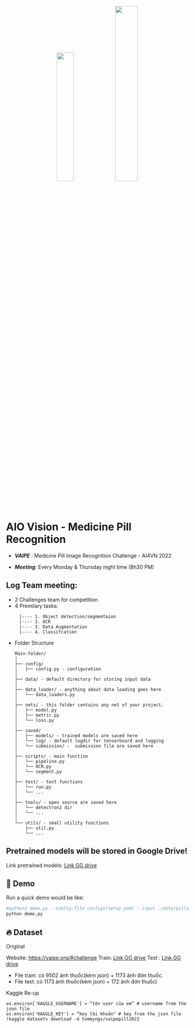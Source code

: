 <div align="center">
<img src="https://vcdn-vnexpress.vnecdn.net/2022/07/05/nhan-dang-thuoc-3644-165585973-3102-9866-1657005587.jpg" width="30%">
<img src="https://i.ytimg.com/vi/p-Nn0RgwudE/mqdefault.jpg" width="35%">

</div>
<h1>AIO Vision - Medicine Pill Recognition</h1>

- ***VAIPE***  : Medicine Pill Image Recognition Challenge - AI4VN 2022

- ***Meeting***: Every Monday & Thursday night time (8h30 PM)


## Log Team meeting:
+ 2 Challenges team for competition
+ 4 Premilary tasks: 
```
     |---- 1. Object detection/segmemtaion 
     |---- 2. OCR
     |---- 3. Data Augmentation
     |---- 4. Classifcation
```


+ Folder Structure

  ```
  Main-folder/
  │
  ├── config/ 
  │   ├── config.py - configuration
  │
  ├── data/ - default directory for storing input data
  │
  ├── data_loader/ - anything about data loading goes here
  │   └── data_loaders.py
  |
  ├── nets/ - this folder contains any net of your project.
  │   ├── model.py
  │   ├── metric.py
  │   └── loss.py
  │
  ├── saved/
  │   ├── models/ - trained models are saved here
  │   └── log/ - default logdir for tensorboard and logging 
  │   └── submission/ -  submission file are saved here
  │
  ├── scripts/ - main function 
  │   └── pipeline.py
  │   └── OCR.py
  │   └── segment.py
  |
  ├── test/ - test functions
  │   └── run.py
  │   └── ...
  |
  ├── tools/ - open source are saved here
  │   └── detectron2 dir
  │   └── ...
  │  
  └── utils/ - small utility functions
      ├── util.py
      └── ...
  ```
## Pretrained models will be stored in Google Drive!

Link pretrained models: [Link GG drive](https://drive.google.com/drive/u/0/folders/1IQZZ5XPQfUKYhjZxisoazkNoHUT6qEap)


## 🥰 Demo
Run a quick demo would be like:

```python 
#python3 demo.py --config-file configs/setup.yaml --input ./data/pills --models models/model_12345.pth
python demo.py
```


## 🔥 Dataset

Original 

Website: https://vaipe.org/#challenge
Train: [Link GG drive](https://drive.google.com/drive/folders/1F7JvhcAIzZews4u8Cba_HntUZk25jQdh)
Test : [Link GG drive](https://drive.google.com/file/d/146BJ1ER43mOUS7IL4Ewgs2vaAylCXt2l/view?fbclid=IwAR2kZtM6YrtvaiZisWZdBB69_mBYRs2BI_jWDLvtaMZ-6j-vAq6da5jpP0E)
+ File train: có 9502 ảnh thuốc(kèm json) + 1173 ảnh đơn thuốc.
+ File test: có 1173 ảnh thuốc(kèm json) + 172 ảnh đơn thuốc)


Kaggle Re-up
```
os.environ['KAGGLE_USERNAME'] = “tên user của em” # username from the json file
os.environ['KAGGLE_KEY'] = “key tài khoản" # key from the json file
!kaggle datasets download -d tommyngx/vaipepill2022
```





